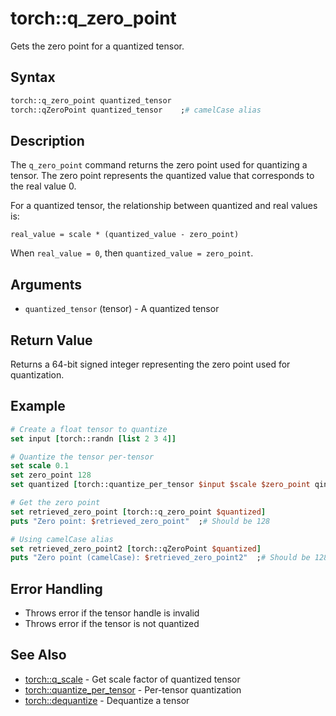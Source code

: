 # torch::q_zero_point

Gets the zero point for a quantized tensor.

## Syntax

```tcl
torch::q_zero_point quantized_tensor
torch::qZeroPoint quantized_tensor    ;# camelCase alias
```

## Description

The `q_zero_point` command returns the zero point used for quantizing a tensor. The zero point represents the quantized value that corresponds to the real value 0.

For a quantized tensor, the relationship between quantized and real values is:
```
real_value = scale * (quantized_value - zero_point)
```

When `real_value = 0`, then `quantized_value = zero_point`.

## Arguments

* `quantized_tensor` (tensor) - A quantized tensor

## Return Value

Returns a 64-bit signed integer representing the zero point used for quantization.

## Example

```tcl
# Create a float tensor to quantize
set input [torch::randn [list 2 3 4]]

# Quantize the tensor per-tensor
set scale 0.1
set zero_point 128
set quantized [torch::quantize_per_tensor $input $scale $zero_point qint8]

# Get the zero point
set retrieved_zero_point [torch::q_zero_point $quantized]
puts "Zero point: $retrieved_zero_point"  ;# Should be 128

# Using camelCase alias
set retrieved_zero_point2 [torch::qZeroPoint $quantized]
puts "Zero point (camelCase): $retrieved_zero_point2"  ;# Should be 128
```

## Error Handling

* Throws error if the tensor handle is invalid
* Throws error if the tensor is not quantized

## See Also

* [torch::q_scale](q_scale.md) - Get scale factor of quantized tensor
* [torch::quantize_per_tensor](quantize_per_tensor.md) - Per-tensor quantization
* [torch::dequantize](dequantize.md) - Dequantize a tensor 